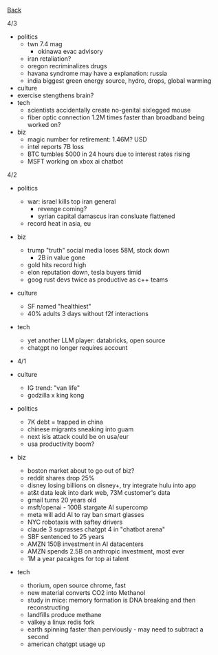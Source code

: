 [Back](./index.md)

4/3
- politics
  - twn 7.4 mag
    - okinawa evac advisory
  -  iran retaliation?
  - oregon recriminalizes drugs
  - havana syndrome may have a explanation: russia
  - india biggest green energy source, hydro, drops, global warming
- culture
 - exercise stengthens brain?
- tech
  - scientists accidentally create no-genital sixlegged mouse
  - fiber optic connection 1.2M times faster than broadband being worked on?
- biz
  - magic number for retirement: 1.46M? USD
  - intel reports 7B loss
  - BTC tumbles 5000 in 24 hours due to interest rates rising
  - MSFT working on xbox ai chatbot


4/2
- politics
  - war: israel kills top iran general
    - revenge coming?
    - syrian capital damascus iran consluate flattened
  - record heat in asia, eu
- biz
  - trump "truth" social media loses 58M, stock down
    - 2B in value gone
  - gold hits record high
  - elon reputation down, tesla buyers timid
  - goog rust devs twice as productive as c++ teams
- culture
  - SF named "healthiest"
  - 40% adults 3 days without f2f interactions
- tech
  - yet another LLM player: databricks, open source
  - chatgpt no longer requires account

- 4/1
- culture
  - IG trend: "van life"
  - godzilla x king kong
- politics
  - 7K debt = trapped in china
  - chinese migrants sneaking into guam
  - next isis attack could be on usa/eur
  - usa productivity boom?
- biz
  - boston market about to go out of biz?
  - reddit shares drop 25%
  - disney losing billions on disney+, try integrate hulu into app
  - at&t data leak into dark web, 73M customer's data
  - gmail turns 20 years old
  - msft/openai - 100B stargate AI supercomp
  - meta will add AI to ray ban smart glasses
  - NYC robotaxis with saftey drivers
  - claude 3 suprasses chatgpt 4 in "chatbot arena"
  - SBF sentenced to 25 years
  - AMZN 150B investment in AI datacenters
  - AMZN spends 2.5B on anthropic investment, most ever
  - 1M a year pacakges for top ai talent
- tech
  - thorium, open source chrome, fast
  - new material converts CO2 into Methanol
  - study in mice: memory formation is DNA breaking and then reconstructing
  - landfills produce methane
  - valkey a linux redis fork
  - earth spinning faster than perviously - may need to subtract a second
  - american chatgpt usage up